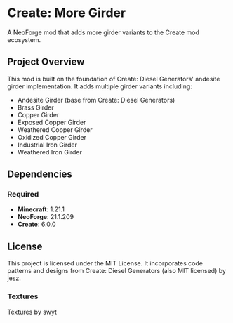 
# Create: More Girder

A NeoForge mod that adds more girder variants to the Create mod ecosystem.

## Project Overview

This mod is built on the foundation of Create: Diesel Generators' andesite girder implementation. It adds multiple girder variants including:

- Andesite Girder (base from Create: Diesel Generators)
- Brass Girder
- Copper Girder  
- Exposed Copper Girder
- Weathered Copper Girder
- Oxidized Copper Girder
- Industrial Iron Girder
- Weathered Iron Girder

## Dependencies

### Required
- **Minecraft**: 1.21.1
- **NeoForge**: 21.1.209
- **Create**: 6.0.0


## License

This project is licensed under the MIT License. It incorporates code patterns and designs from Create: Diesel Generators (also MIT licensed) by jesz.

### Textures
Textures by swyt
